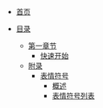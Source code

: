 - [首页](HomePage.md)

- [目录]()   
  - [第一章节]()  
    - [快速开始](第一章节/QuickStart.md)
  - [附录]()
    - [表情符号]()
      - [概述](附录/表情符号/emoji.md)
      - [表情符号列表](附录/表情符号/emoji-list.md)


